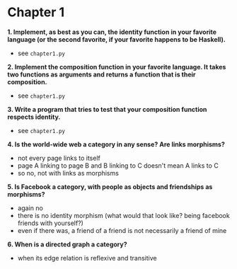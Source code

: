 # Chapter 1

**1. Implement, as best as you can, the identity function in your favorite language (or the second favorite, if your favorite happens to be Haskell).**
* see `chapter1.py`


**2. Implement the composition function in your favorite language. It takes two functions as arguments and returns a function that is their composition.**
* see `chapter1.py`


**3. Write a program that tries to test that your composition function respects identity.**
* see `chapter1.py`


**4. Is the world-wide web a category in any sense? Are links morphisms?**
* not every page links to itself
* page A linking to page B and B linking to C doesn't mean A links to C 
* so no, not with links as morphisms


**5. Is Facebook a category, with people as objects and friendships as morphisms?**
* again no
* there is no identity morphism (what would that look like? being facebook friends with yourself?)
* even if there was, a friend of a friend is not necessarily a friend of mine


**6. When is a directed graph a category?**
* when its edge relation is reflexive and transitive